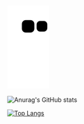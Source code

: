 ![github contribution grid snake animation](https://raw.githubusercontent.com/thosewhoyoulove/thosewhoyoulove/output/github-contribution-grid-snake.svg)



![Anurag's GitHub stats](https://github-readme-stats.vercel.app/api?username=thosewhoyoulove&show_icons=true&theme=tokyonight)



[![Top Langs](https://github-readme-stats.vercel.app/api/top-langs/?username=thosewhoyoulove&layout=compact)](https://github.com/anuraghazra/github-readme-stats)
